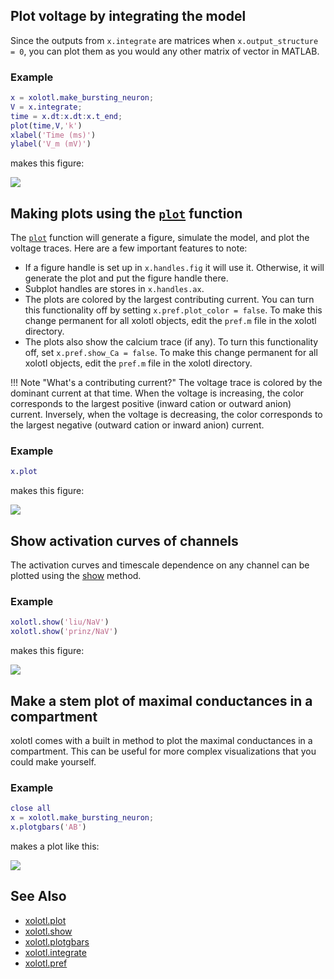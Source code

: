 ## Plot voltage by integrating the model

Since the outputs from `x.integrate` are matrices when `x.output_structure = 0`, you can plot them as you would any other matrix of vector in MATLAB. 

### Example

```matlab
x = xolotl.make_bursting_neuron;
V = x.integrate;
time = x.dt:x.dt:x.t_end;
plot(time,V,'k')
xlabel('Time (ms)')
ylabel('V_m (mV)')
```
makes this figure:

![](https://user-images.githubusercontent.com/6005346/50520183-e11d3e00-0a8c-11e9-8f87-74eb6a98e672.png)


## Making plots using the [`plot`](https://xolotl.readthedocs.io/en/master/reference/xolotl-methods/#plot) function
The [`plot`](https://xolotl.readthedocs.io/en/master/reference/xolotl-methods/#plot) function will generate a figure, simulate the model, and plot the
voltage traces. Here are a few important features to note:

* If a figure handle is set up in `x.handles.fig` it will use it. Otherwise, it will
generate the plot and put the figure handle there.
* Subplot handles are stores in `x.handles.ax`.
* The plots are colored by the largest contributing current. You can turn this
functionality off by setting `x.pref.plot_color = false`. To make this change
permanent for all xolotl objects, edit the `pref.m` file in the xolotl directory.
* The plots also show the calcium trace (if any). To turn this functionality off,
set `x.pref.show_Ca = false`. To make this change
permanent for all xolotl objects, edit the `pref.m` file in the xolotl directory.


!!! Note "What's a contributing current?"
    The voltage trace is colored by the dominant current at that time. When the voltage is increasing, the color corresponds to the largest positive (inward cation or outward anion) current. Inversely, when the voltage is decreasing, the color corresponds to the largest negative (outward cation or inward anion) current.

### Example

```matlab
x.plot
```

makes this figure:

![](https://user-images.githubusercontent.com/6005346/50520224-1c1f7180-0a8d-11e9-9825-d42869338d33.png)

## Show activation curves of channels 

The activation curves and timescale dependence on any channel can be 
plotted using the [show](https://xolotl.readthedocs.io/en/master/reference/xolotl-methods/#show) method. 

### Example

```matlab
xolotl.show('liu/NaV')
xolotl.show('prinz/NaV')
```


makes this figure:

![](https://user-images.githubusercontent.com/6005346/50520304-951ec900-0a8d-11e9-8ec1-88398062da2c.png)

## Make a stem plot of maximal conductances in a compartment

xolotl comes with a built in method to plot the maximal conductances
in a compartment. This can be useful for more complex visualizations
that you could make yourself.

### Example

```matlab
close all
x = xolotl.make_bursting_neuron;
x.plotgbars('AB')
```

makes a plot like this:

![](https://user-images.githubusercontent.com/6005346/50520444-6bb26d00-0a8e-11e9-82ba-128f08d28d30.png)

## See Also


* [xolotl.plot](https://xolotl.readthedocs.io/en/master/reference/xolotl-methods/#plot)
* [xolotl.show](https://xolotl.readthedocs.io/en/master/reference/xolotl-methods/#show)
* [xolotl.plotgbars](https://xolotl.readthedocs.io/en/master/reference/xolotl-methods/#plotgbars)
* [xolotl.integrate](https://xolotl.readthedocs.io/en/master/reference/xolotl-methods/#integrate)
* [xolotl.pref](https://xolotl.readthedocs.io/en/master/reference/xolotl-properties/#pref)
